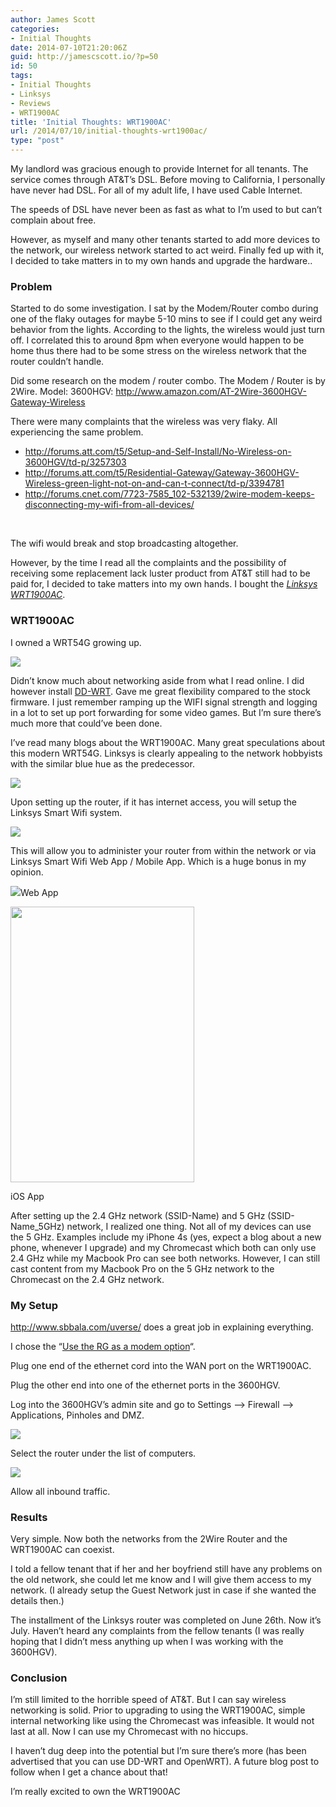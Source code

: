 ```yaml
---
author: James Scott
categories:
- Initial Thoughts
date: 2014-07-10T21:20:06Z
guid: http://jamescscott.io/?p=50
id: 50
tags:
- Initial Thoughts
- Linksys
- Reviews
- WRT1900AC
title: 'Initial Thoughts: WRT1900AC'
url: /2014/07/10/initial-thoughts-wrt1900ac/
type: "post"
---
```


My landlord was gracious enough to provide Internet for all tenants. The service comes through AT&T&#8217;s DSL. Before moving to California, I personally have never had DSL. For all of my adult life, I have used Cable Internet.

The speeds of DSL have never been as fast as what to I&#8217;m used to but can&#8217;t complain about free.

However, as myself and many other tenants started to add more devices to the network, our wireless network started to act weird. Finally fed up with it, I decided to take matters in to my own hands and upgrade the hardware..

<!--more-->

### Problem

Started to do some investigation. I sat by the Modem/Router combo during one of the flaky outages for maybe 5-10 mins to see if I could get any weird behavior from the lights. According to the lights, the wireless would just turn off. I correlated this to around 8pm when everyone would happen to be home thus there had to be some stress on the wireless network that the router couldn&#8217;t handle.

Did some research on the modem / router combo. The Modem / Router is by 2Wire. Model: 3600HGV: <http://www.amazon.com/AT-2Wire-3600HGV-Gateway-Wireless>

There were many complaints that the wireless was very flaky. All experiencing the same problem.

  * <http://forums.att.com/t5/Setup-and-Self-Install/No-Wireless-on-3600HGV/td-p/3257303>
  * <http://forums.att.com/t5/Residential-Gateway/Gateway-3600HGV-Wireless-green-light-not-on-and-can-t-connect/td-p/3394781>
  * <http://forums.cnet.com/7723-7585_102-532139/2wire-modem-keeps-disconnecting-my-wifi-from-all-devices/>

&nbsp;

The wifi would break and stop broadcasting altogether.

However, by the time I read all the complaints and the possibility of receiving some replacement lack luster product from AT&T still had to be paid for, I decided to take matters into my own hands. I bought the <span style="text-decoration: underline;"><em>Linksys WRT1900AC</em></span>.

### WRT1900AC

I owned a WRT54G growing up.

![](https://jamescscott.io/wp-content/uploads/2014/07/361.png)

Didn&#8217;t know much about networking aside from what I read online. I did however install [DD-WRT](http://www.dd-wrt.com/wiki/index.php/Linksys_WRT54G_v2.0). Gave me great flexibility compared to the stock firmware. I just remember ramping up the WIFI signal strength and logging in a lot to set up port forwarding for some video games. But I&#8217;m sure there&#8217;s much more that could&#8217;ve been done.

I&#8217;ve read many blogs about the WRT1900AC. Many great speculations about this modern WRT54G. Linksys is clearly appealing to the network hobbyists with the similar blue hue as the predecessor.

![](https://jamescscott.io/wp-content/uploads/2014/07/277.png)

Upon setting up the router, if it has internet access, you will setup the Linksys Smart Wifi system.

![](https://jamescscott.io/wp-content/uploads/2014/07/947.png)

This will allow you to administer your router from within the network or via Linksys Smart Wifi Web App / Mobile App. Which is a huge bonus in my opinion.

![](https://jamescscott.io/wp-content/uploads/2014/07/701.png)Web App

<img src="https://jamescscott.io/wp-content/uploads/2014/07/321.png" alt="" width="294" height="441" />

iOS App

After setting up the 2.4 GHz network (SSID-Name) and 5 GHz (SSID-Name_5GHz) network, I realized one thing. Not all of my devices can use the 5 GHz. Examples include my iPhone 4s (yes, expect a blog about a new phone, whenever I upgrade) and my Chromecast which both can only use 2.4 GHz while my Macbook Pro can see both networks. However, I can still cast content from my Macbook Pro on the 5 GHz network to the Chromecast on the 2.4 GHz network.

### My Setup

<http://www.sbbala.com/uverse/> does a great job in explaining everything.

I chose the &#8220;[Use the RG as a modem option](http://www.sbbala.com/uverse/pg2.html)&#8220;.

Plug one end of the ethernet cord into the WAN port on the WRT1900AC.

Plug the other end into one of the ethernet ports in the 3600HGV.

Log into the 3600HGV&#8217;s admin site and go to Settings &#8211;> Firewall &#8211;> Applications, Pinholes and DMZ.

![](https://jamescscott.io/wp-content/uploads/2014/07/633.png)

Select the router under the list of computers.

![](https://jamescscott.io/wp-content/uploads/2014/07/207.png)

Allow all inbound traffic.

### Results

Very simple. Now both the networks from the 2Wire Router and the WRT1900AC can coexist.

I told a fellow tenant that if her and her boyfriend still have any problems on the old network, she could let me know and I will give them access to my network. (I already setup the Guest Network just in case if she wanted the details then.)

The installment of the Linksys router was completed on June 26th. Now it&#8217;s July. Haven&#8217;t heard any complaints from the fellow tenants (I was really hoping that I didn&#8217;t mess anything up when I was working with the 3600HGV).

### Conclusion

I&#8217;m still limited to the horrible speed of AT&T. But I can say wireless networking is solid. Prior to upgrading to using the WRT1900AC, simple internal networking like using the Chromecast was infeasible. It would not last at all. Now I can use my Chromecast with no hiccups.

I haven&#8217;t dug deep into the potential but I&#8217;m sure there&#8217;s more (has been advertised that you can use DD-WRT and OpenWRT). A future blog post to follow when I get a chance about that!

I&#8217;m really excited to own the WRT1900AC
